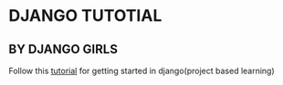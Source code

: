# DJANGO TUTOTIAL
## BY DJANGO GIRLS

Follow this [tutorial](https://tutorial.djangogirls.org/en/) for getting started in django(project based learning)

